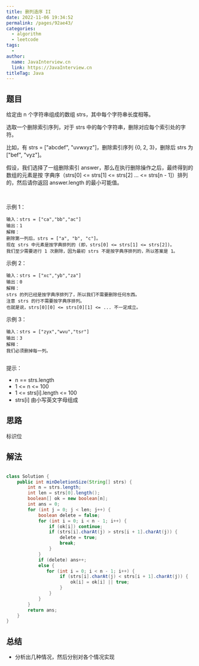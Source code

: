 ```yaml
---
title: 删列造序 II
date: 2022-11-06 19:34:52
permalink: /pages/92ae43/
categories:
  - algorithm
  - leetcode
tags:
  - 
author: 
  name: JavaInterview.cn
  link: https://JavaInterview.cn
titleTag: Java
---
```


## 题目

给定由 n 个字符串组成的数组 strs，其中每个字符串长度相等。

选取一个删除索引序列，对于 strs 中的每个字符串，删除对应每个索引处的字符。

比如，有 strs = ["abcdef", "uvwxyz"]，删除索引序列 {0, 2, 3}，删除后 strs 为["bef", "vyz"]。

假设，我们选择了一组删除索引 answer，那么在执行删除操作之后，最终得到的数组的元素是按 字典序（strs[0] <= strs[1] <= strs[2] ... <= strs[n - 1]）排列的，然后请你返回 answer.length 的最小可能值。

 

示例 1：

    输入：strs = ["ca","bb","ac"]
    输出：1
    解释： 
    删除第一列后，strs = ["a", "b", "c"]。
    现在 strs 中元素是按字典排列的 (即，strs[0] <= strs[1] <= strs[2])。
    我们至少需要进行 1 次删除，因为最初 strs 不是按字典序排列的，所以答案是 1。
示例 2：

    输入：strs = ["xc","yb","za"]
    输出：0
    解释：
    strs 的列已经是按字典序排列了，所以我们不需要删除任何东西。
    注意 strs 的行不需要按字典序排列。
    也就是说，strs[0][0] <= strs[0][1] <= ... 不一定成立。
示例 3：

    输入：strs = ["zyx","wvu","tsr"]
    输出：3
    解释：
    我们必须删掉每一列。
     

提示：

- n == strs.length
- 1 <= n <= 100
- 1 <= strs[i].length <= 100
- strs[i] 由小写英文字母组成


## 思路

标识位

## 解法
```java

class Solution {
    public int minDeletionSize(String[] strs) {
        int n = strs.length;
        int len = strs[0].length();
        boolean[] ok = new boolean[n];
        int ans = 0;
        for (int j = 0; j < len; j++) {
            boolean delete = false;
            for (int i = 0; i < n - 1; i++) {
                if (ok[i]) continue;
                if (strs[i].charAt(j) > strs[i + 1].charAt(j)) {
                    delete = true;
                    break;
                }
            }
            if (delete) ans++;
            else {
               for (int i = 0; i < n - 1; i++) {
                    if (strs[i].charAt(j) < strs[i + 1].charAt(j)) {
                        ok[i] = ok[i] || true;
                    }
                } 
            }
        }
        return ans;
    }
}
```

## 总结

- 分析出几种情况，然后分别对各个情况实现 
